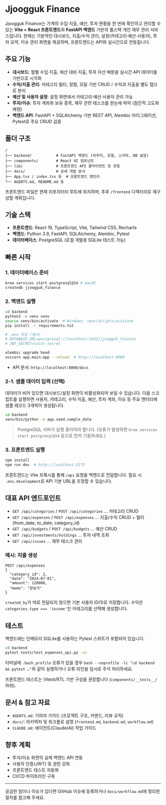 # Jjoogguk Finance

Jjoogguk Finance는 가계의 수입·지출, 예산, 투자 현황을 한 번에 확인하고 관리할 수 있는 **Vite + React 프론트엔드**와 **FastAPI 백엔드** 기반의 풀스택 개인 재무 관리 서비스입니다. 현재는 기본적인 대시보드, 지출/수익 관리, 설정(카테고리·예산·사용자), 투자 요약, 이슈 관리 화면을 제공하며, 프론트엔드는 API와 실시간으로 연동됩니다.

## 주요 기능

- **대시보드**: 월별 수입·지출, 예산 대비 지출, 투자 자산 배분을 실시간 API 데이터를 기반으로 시각화
- **수익/지출 관리**: 카테고리 필터, 정렬, 모달 기반 CRUD / 수익과 지출을 별도 탭으로 분리
- **예산 및 사용자 설정**: 설정 화면에서 카테고리·예산·사용자 관리 가능
- **투자/이슈**: 투자 계좌와 보유 종목, 재무 관련 태스크를 한눈에 파악 (점진적 고도화 예정)
- **백엔드 API**: FastAPI + SQLAlchemy 기반 REST API, Alembic 마이그레이션, Pytest로 주요 CRUD 검증

## 폴더 구조

```
/
├── backend/           # FastAPI 백엔드 (라우터, 모델, 스키마, DB 설정)
├── components/        # React UI 컴포넌트
├── lib/               # 프론트엔드 API 클라이언트 및 유틸
├── docs/              # 상세 개발 문서
├── App.tsx / index.tsx 등  # 프론트엔드 엔트리
└── AGENTS.md, README.md 등
```

프론트엔드 파일은 현재 리포지터리 루트에 위치하며, 추후 `/frontend` 디렉터리로 재구성할 계획입니다.

## 기술 스택

- **프론트엔드**: React 19, TypeScript, Vite, Tailwind CSS, Recharts
- **백엔드**: Python 3.9, FastAPI, SQLAlchemy, Alembic, Pytest
- **데이터베이스**: PostgreSQL (로컬 개발용 SQLite 테스트 가능)

## 빠른 시작

### 1. 데이터베이스 준비

```bash
brew services start postgresql@14 # macOS
createdb jjoogguk_finance
```

### 2. 백엔드 실행

```bash
cd backend
python3 -m venv venv
source venv/bin/activate  # Windows: venv\Scripts\activate
pip install -r requirements.txt

# .env 작성 (예시)
# DATABASE_URL=postgresql://localhost:5432/jjoogguk_finance
# JWT_SECRET=local-secret

alembic upgrade head
uvicorn app.main:app --reload  # http://localhost:8000
```

- API 문서: `http://localhost:8000/docs`

### 2-1. 샘플 데이터 입력 (선택)

데이터가 비어 있으면 대시보드/설정 화면이 비활성화되어 보일 수 있습니다. 다음 스크립트를 실행하면 사용자, 카테고리, 수익·지출, 예산, 투자 계좌, 이슈 등 주요 엔터티에 샘플 레코드 3개씩이 생성됩니다.

```bash
cd backend
venv/bin/python -m app.seed.sample_data
```

> PostgreSQL 서버가 실행 중이어야 합니다. (오류가 발생하면 `brew services start postgresql@14` 등으로 먼저 기동하세요.)

### 3. 프론트엔드 실행

```bash
npm install
npm run dev  # http://localhost:5173
```

프론트엔드는 Vite 프록시를 통해 `/api` 요청을 백엔드로 전달합니다. 필요 시 `.env.development`로 API 기본 URL을 조정할 수 있습니다.

## 대표 API 엔드포인트

- `GET /api/categories` / `POST /api/categories` … 카테고리 CRUD
- `GET /api/expenses` / `POST /api/expenses` … 지출/수익 CRUD + 필터 (from_date, to_date, category_id)
- `GET /api/budgets` / `POST /api/budgets` … 예산 CRUD
- `GET /api/investments/holdings` … 투자 내역 조회
- `GET /api/issues` … 재무 태스크 관리

### 예시: 지출 생성

```http
POST /api/expenses
{
  "category_id": 2,
  "date": "2024-07-01",
  "amount": 120000,
  "memo": "장보기"
}
```

`created_by`가 따로 전달되지 않으면 기본 사용자 ID(1)로 저장합니다. 수익은 `categories.type === 'income'`인 카테고리를 선택해 생성합니다.

## 테스트

백엔드에는 인메모리 SQLite를 사용하는 Pytest 스위트가 포함되어 있습니다.

```bash
cd backend
pytest tests/test_expenses_api.py -vv
```

터미널에 `.bash_profile` 오류가 있을 경우 `bash --noprofile -lc "cd backend && pytest …"`와 같이 실행하거나 오류 라인을 임시로 주석 처리하세요.

프론트엔드 테스트는 Vitest/RTL 기반 구성을 권장합니다 (`components/__tests__/` 하위).

## 문서 & 참고 자료

- `AGENTS.md`: 기여자 가이드 (프로젝트 구조, 커맨드, 리뷰 규칙)
- `docs/`: 아키텍처 및 워크플로 설명 (`frontend.md`, `backend.md`, `workflow.md`)
- `CLAUDE.md`: 에이전트(Claude/AI) 작업 가이드

## 향후 계획

- 투자/이슈 화면의 실제 백엔드 API 연동
- 사용자 인증(JWT) 및 권한 강화
- 프론트엔드 테스트 자동화
- CI/CD 파이프라인 구축

---  
궁금한 점이나 이슈가 있다면 GitHub 이슈에 등록하거나 `docs/workflow.md`에 정리된 절차를 참고해 주세요.
